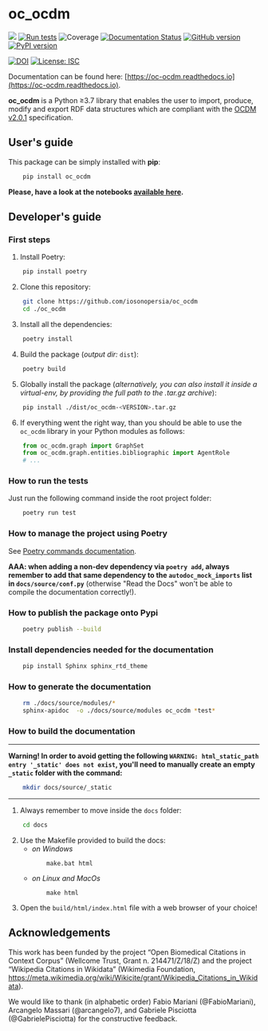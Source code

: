 # oc_ocdm
[<img src="https://img.shields.io/badge/powered%20by-OpenCitations-%239931FC?labelColor=2D22DE" />](http://opencitations.net)
[![Run tests](https://github.com/opencitations/oc_ocdm/actions/workflows/run_tests.yml/badge.svg)](https://github.com/opencitations/oc_ocdm/actions/workflows/run_tests.yml)
![Coverage](https://raw.githubusercontent.com/opencitations/oc_ocdm/master/oc_ocdm/test/coverage/coverage.svg)
[![Documentation Status](https://readthedocs.org/projects/oc-ocdm/badge/?version=latest)](https://oc-ocdm.readthedocs.io/en/latest/?badge=latest)
[![GitHub version](https://badge.fury.io/gh/opencitations%2Foc_ocdm.svg)](https://badge.fury.io/gh/opencitations%2Foc_ocdm)
[![PyPI version](https://badge.fury.io/py/oc-ocdm.svg)](https://badge.fury.io/py/oc-ocdm)

[![DOI](https://zenodo.org/badge/322327342.svg)](https://zenodo.org/badge/latestdoi/322327342)
[![License: ISC](https://img.shields.io/badge/License-ISC-blue.svg)](https://opensource.org/licenses/ISC)

Documentation can be found here: [https://oc-ocdm.readthedocs.io](https://oc-ocdm.readthedocs.io).

**oc_ocdm** is a Python &ge;3.7 library that enables the user to import, produce, modify and export RDF data
structures which are compliant with the [OCDM v2.0.1](https://figshare.com/articles/Metadata_for_the_OpenCitations_Corpus/3443876) specification.

## User's guide
This package can be simply installed with **pip**:
``` bash
    pip install oc_ocdm
```
**Please, have a look at the notebooks [available here](https://github.com/opencitations/oc_ocdm/blob/master/notebooks/).**

## Developer's guide

### First steps
  1. Install Poetry:
``` bash
    pip install poetry
```
  2. Clone this repository:
``` bash
    git clone https://github.com/iosonopersia/oc_ocdm
    cd ./oc_ocdm
```
  3. Install all the dependencies:
``` bash
    poetry install
```
  4. Build the package (_output dir:_ `dist`):
``` bash
    poetry build
```
  5. Globally install the package (_alternatively, you can also install it inside a virtual-env,
  by providing the full path to the .tar.gz archive_):
``` bash
    pip install ./dist/oc_ocdm-<VERSION>.tar.gz
```
  6. If everything went the right way, than you should be able to use the `oc_ocdm` library in your Python modules as follows:
``` python
    from oc_ocdm.graph import GraphSet
    from oc_ocdm.graph.entities.bibliographic import AgentRole
    # ...
```

### How to run the tests
Just run the following command inside the root project folder:
``` bash
    poetry run test
```

### How to manage the project using Poetry
See [Poetry commands documentation](https://python-poetry.org/docs/cli/).

**AAA: when adding a non-dev dependency via `poetry add`, always remember to add
that same dependency to the `autodoc_mock_imports` list in `docs/source/conf.py`**
(otherwise "Read the Docs" won't be able to compile the documentation correctly!).

### How to publish the package onto Pypi
``` bash
    poetry publish --build
```
### Install dependencies needed for the documentation
``` bash
    pip install Sphinx sphinx_rtd_theme
```
### How to generate the documentation
``` bash
    rm ./docs/source/modules/*
    sphinx-apidoc  -o ./docs/source/modules oc_ocdm *test*
```

### How to build the documentation
___
**Warning! In order to avoid getting the following `WARNING: html_static_path entry '_static' does not exist`, you'll
need to manually create an empty `_static` folder with the command:**
``` bash
    mkdir docs/source/_static
```
___
  1. Always remember to move inside the `docs` folder:
``` bash
    cd docs
```
  2. Use the Makefile provided to build the docs:
      + _on Windows_
        ```
            make.bat html
        ```
      + _on Linux and MacOs_
        ```
            make html
        ```
  3. Open the `build/html/index.html` file with a web browser of your choice!

## Acknowledgements
This work has been funded by the project “Open Biomedical Citations in Context Corpus”
(Wellcome Trust, Grant n. 214471/Z/18/Z) and the project “Wikipedia Citations in Wikidata”
(Wikimedia Foundation, https://meta.wikimedia.org/wiki/Wikicite/grant/Wikipedia_Citations_in_Wikidata).

We would like to thank (in alphabetic order) Fabio Mariani (@FabioMariani), Arcangelo
Massari (@arcangelo7), and Gabriele Pisciotta (@GabrielePisciotta) for the constructive feedback.
